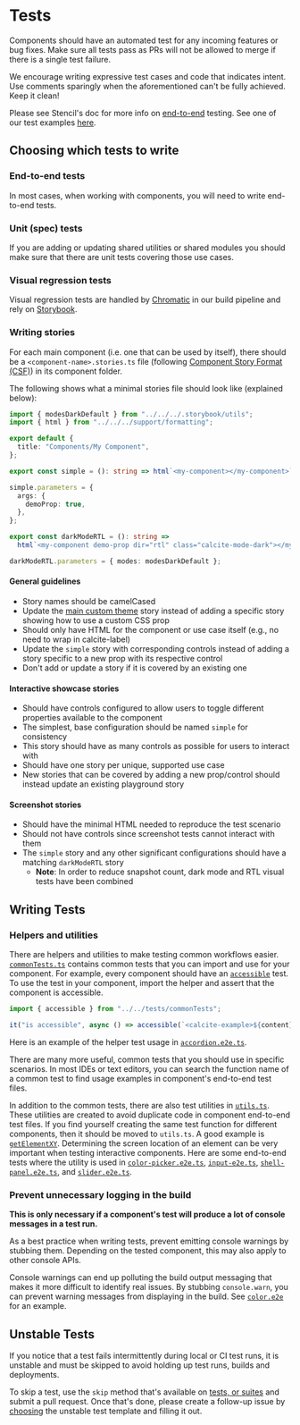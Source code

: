 # Tests

Components should have an automated test for any incoming features or bug fixes. Make sure all tests pass as PRs will not be allowed to merge if there is a single test failure.

We encourage writing expressive test cases and code that indicates intent. Use comments sparingly when the aforementioned can't be fully achieved. Keep it clean!

Please see Stencil's doc for more info on [end-to-end](https://stenciljs.com/docs/end-to-end-testing) testing. See one of our test examples [here](https://github.com/Esri/calcite-design-system/blob/main/packages/calcite-components/src/components/block/block.e2e.ts).

## Choosing which tests to write

### End-to-end tests

In most cases, when working with components, you will need to write end-to-end tests.

### Unit (spec) tests

If you are adding or updating shared utilities or shared modules you should make sure that there are unit tests covering those use cases.

### Visual regression tests

Visual regression tests are handled by [Chromatic](https://www.chromatic.com/) in our build pipeline and rely on [Storybook](https://storybook.js.org/).

### Writing stories

For each main component (i.e. one that can be used by itself), there should be a `<component-name>.stories.ts` file (following [Component Story Format (CSF)](https://storybook.js.org/docs/html/api/csf)) in its component folder.

The following shows what a minimal stories file should look like (explained below):

```ts
import { modesDarkDefault } from "../../../.storybook/utils";
import { html } from "../../../support/formatting";

export default {
  title: "Components/My Component",
};

export const simple = (): string => html`<my-component></my-component>`;

simple.parameters = {
  args: {
    demoProp: true,
  },
};

export const darkModeRTL = (): string =>
  html`<my-component demo-prop dir="rtl" class="calcite-mode-dark"></my-component>`;

darkModeRTL.parameters = { modes: modesDarkDefault };
```

#### General guidelines

- Story names should be camelCased
- Update the [main custom theme](https://github.com/Esri/calcite-design-system/blob/main/packages/calcite-components/src/custom-theme.stories.ts) story instead of adding a specific story showing how to use a custom CSS prop
- Should only have HTML for the component or use case itself (e.g., no need to wrap in calcite-label)
- Update the `simple` story with corresponding controls instead of adding a story specific to a new prop with its respective control
- Don't add or update a story if it is covered by an existing one

#### Interactive showcase stories

- Should have controls configured to allow users to toggle different properties available to the component
- The simplest, base configuration should be named `simple` for consistency
- This story should have as many controls as possible for users to interact with
- Should have one story per unique, supported use case
- New stories that can be covered by adding a new prop/control should instead update an existing playground story

#### Screenshot stories

- Should have the minimal HTML needed to reproduce the test scenario
- Should not have controls since screenshot tests cannot interact with them
- The `simple` story and any other significant configurations should have a matching `darkModeRTL` story
  - **Note**: In order to reduce snapshot count, dark mode and RTL visual tests have been combined

## Writing Tests

### Helpers and utilities

There are helpers and utilities to make testing common workflows easier. [`commonTests.ts`](https://github.com/Esri/calcite-design-system/blob/main/src/packages/calcite-components/tests/commonTests.ts) contains common tests that you can import and use for your component. For example, every component should have an [`accessible`](https://github.com/Esri/calcite-design-system/blob/35f5aaf165b54d3f139e1ff2978a7c0246a0bf69/src/tests/commonTests.ts#L48-L62) test. To use the test in your component, import the helper and assert that the component is accessible.

```js
import { accessible } from "../../tests/commonTests";

it("is accessible", async () => accessible(`<calcite-example>${content}</calcite-example>`));
```

Here is an example of the helper test usage in [`accordion.e2e.ts`](https://github.com/Esri/calcite-design-system/blob/35f5aaf165b54d3f139e1ff2978a7c0246a0bf69/src/components/accordion/accordion.e2e.ts#L16).

There are many more useful, common tests that you should use in specific scenarios. In most IDEs or text editors, you can search the function name of a common test to find usage examples in component's end-to-end test files.

In addition to the common tests, there are also test utilities in [`utils.ts`](https://github.com/Esri/calcite-design-system/blob/main/packages/calcite-components/src/tests/utils.ts). These utilities are created to avoid duplicate code in component end-to-end test files. If you find yourself creating the same test function for different components, then it should be moved to `utils.ts`. A good example is [`getElementXY`](https://github.com/Esri/calcite-design-system/blob/35f5aaf165b54d3f139e1ff2978a7c0246a0bf69/src/tests/utils.ts#L124-L139). Determining the screen location of an element can be very important when testing interactive components. Here are some end-to-end tests where the utility is used in [`color-picker.e2e.ts`](https://github.com/Esri/calcite-design-system/blob/35f5aaf165b54d3f139e1ff2978a7c0246a0bf69/src/components/color-picker/color-picker.e2e.ts#L232-L236), [`input-e2e.ts`](https://github.com/Esri/calcite-design-system/blob/35f5aaf165b54d3f139e1ff2978a7c0246a0bf69/src/components/input/input.e2e.ts#L289-L293), [`shell-panel.e2e.ts`](https://github.com/Esri/calcite-design-system/blob/35f5aaf165b54d3f139e1ff2978a7c0246a0bf69/src/components/shell-panel/shell-panel.e2e.ts#L381), and [`slider.e2e.ts`](https://github.com/Esri/calcite-design-system/blob/35f5aaf165b54d3f139e1ff2978a7c0246a0bf69/src/components/slider/slider.e2e.ts#L176).

### Prevent unnecessary logging in the build

**This is only necessary if a component's test will produce a lot of console messages in a test run.**

As a best practice when writing tests, prevent emitting console warnings by stubbing them. Depending on the tested component, this may also apply to other console APIs.

Console warnings can end up polluting the build output messaging that makes it more difficult to identify real issues. By stubbing `console.warn`, you can prevent warning messages from displaying in the build. See [`color.e2e`](https://github.com/Esri/calcite-design-system/blob/af0c6cb/src/components/color/color.e2e.ts#L9-L17) for an example.

## Unstable Tests

If you notice that a test fails intermittently during local or CI test runs, it is unstable and must be skipped to avoid holding up test runs, builds and deployments.

To skip a test, use the `skip` method that's available on [tests, or suites](https://jestjs.io/docs/en/api#methods) and submit a pull request. Once that's done, please create a follow-up issue by [choosing](https://github.com/Esri/calcite-design-system/issues/new/choose) the unstable test template and filling it out.
